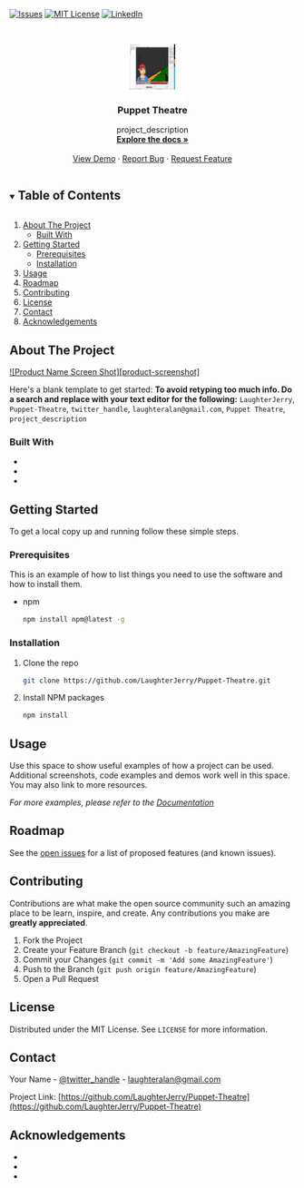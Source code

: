 <!--
*** Thanks for checking out the Best-README-Template. If you have a suggestion
*** that would make this better, please fork the repo and create a pull request
*** or simply open an issue with the tag "enhancement".
*** Thanks again! Now go create something AMAZING! :D
***
***
***
*** To avoid retyping too much info. Do a search and replace for the following:
*** LaughterJerry, Puppet-Theatre, twitter_handle, laughteralan@gmail.com, Puppet Theatre, project_description
-->



<!-- PROJECT SHIELDS -->
<!--
*** I'm using markdown "reference style" links for readability.
*** Reference links are enclosed in brackets [ ] instead of parentheses ( ).
*** See the bottom of this document for the declaration of the reference variables
*** for contributors-url, forks-url, etc. This is an optional, concise syntax you may use.
*** https://www.markdownguide.org/basic-syntax/#reference-style-links
-->
[![Issues][issues-shield]][issues-url]
[![MIT License][license-shield]][license-url]
[![LinkedIn][linkedin-shield]][linkedin-url]



<!-- PROJECT LOGO -->
<br />
<p align="center">
  <a href="https://github.com/LaughterJerry/Puppet-Theatre">
    <img src="images/logo.png" alt="Logo" width="80" height="80">
  </a>

  <h3 align="center">Puppet Theatre</h3>

  <p align="center">
    project_description
    <br />
    <a href="https://github.com/LaughterJerry/Puppet-Theatre"><strong>Explore the docs »</strong></a>
    <br />
    <br />
    <a href="https://github.com/LaughterJerry/Puppet-Theatre">View Demo</a>
    ·
    <a href="https://github.com/LaughterJerry/Puppet-Theatre/issues">Report Bug</a>
    ·
    <a href="https://github.com/LaughterJerry/Puppet-Theatre/issues">Request Feature</a>
  </p>
</p>



<!-- TABLE OF CONTENTS -->
<details open="open">
  <summary><h2 style="display: inline-block">Table of Contents</h2></summary>
  <ol>
    <li>
      <a href="#about-the-project">About The Project</a>
      <ul>
        <li><a href="#built-with">Built With</a></li>
      </ul>
    </li>
    <li>
      <a href="#getting-started">Getting Started</a>
      <ul>
        <li><a href="#prerequisites">Prerequisites</a></li>
        <li><a href="#installation">Installation</a></li>
      </ul>
    </li>
    <li><a href="#usage">Usage</a></li>
    <li><a href="#roadmap">Roadmap</a></li>
    <li><a href="#contributing">Contributing</a></li>
    <li><a href="#license">License</a></li>
    <li><a href="#contact">Contact</a></li>
    <li><a href="#acknowledgements">Acknowledgements</a></li>
  </ol>
</details>



<!-- ABOUT THE PROJECT -->
## About The Project

[![Product Name Screen Shot][product-screenshot]](https://example.com)

Here's a blank template to get started:
**To avoid retyping too much info. Do a search and replace with your text editor for the following:**
`LaughterJerry`, `Puppet-Theatre`, `twitter_handle`, `laughteralan@gmail.com`, `Puppet Theatre`, `project_description`


### Built With

* []()
* []()
* []()



<!-- GETTING STARTED -->
## Getting Started

To get a local copy up and running follow these simple steps.

### Prerequisites

This is an example of how to list things you need to use the software and how to install them.
* npm
  ```sh
  npm install npm@latest -g
  ```

### Installation

1. Clone the repo
   ```sh
   git clone https://github.com/LaughterJerry/Puppet-Theatre.git
   ```
2. Install NPM packages
   ```sh
   npm install
   ```



<!-- USAGE EXAMPLES -->
## Usage

Use this space to show useful examples of how a project can be used. Additional screenshots, code examples and demos work well in this space. You may also link to more resources.

_For more examples, please refer to the [Documentation](https://example.com)_



<!-- ROADMAP -->
## Roadmap

See the [open issues](https://github.com/LaughterJerry/Puppet-Theatre/issues) for a list of proposed features (and known issues).



<!-- CONTRIBUTING -->
## Contributing

Contributions are what make the open source community such an amazing place to be learn, inspire, and create. Any contributions you make are **greatly appreciated**.

1. Fork the Project
2. Create your Feature Branch (`git checkout -b feature/AmazingFeature`)
3. Commit your Changes (`git commit -m 'Add some AmazingFeature'`)
4. Push to the Branch (`git push origin feature/AmazingFeature`)
5. Open a Pull Request



<!-- LICENSE -->
## License

Distributed under the MIT License. See `LICENSE` for more information.



<!-- CONTACT -->
## Contact

Your Name - [@twitter_handle](https://twitter.com/twitter_handle) - laughteralan@gmail.com

Project Link: [https://github.com/LaughterJerry/Puppet-Theatre](https://github.com/LaughterJerry/Puppet-Theatre)



<!-- ACKNOWLEDGEMENTS -->
## Acknowledgements

* []()
* []()
* []()





<!-- MARKDOWN LINKS & IMAGES -->
<!-- https://www.markdownguide.org/basic-syntax/#reference-style-links -->
[contributors-shield]: https://img.shields.io/github/contributors/LaughterJerry/repo.svg?style=for-the-badge
[contributors-url]: https://github.com/LaughterJerry/repo/graphs/contributors
[forks-shield]: https://img.shields.io/github/forks/LaughterJerry/repo.svg?style=for-the-badge
[forks-url]: https://github.com/LaughterJerry/repo/network/members
[stars-shield]: https://img.shields.io/github/stars/LaughterJerry/repo.svg?style=for-the-badge
[stars-url]: https://github.com/LaughterJerry/repo/stargazers
[issues-shield]: https://img.shields.io/github/issues/LaughterJerry/repo.svg?style=for-the-badge
[issues-url]: https://github.com/LaughterJerry/repo/issues
[license-shield]: https://img.shields.io/github/license/LaughterJerry/repo.svg?style=for-the-badge
[license-url]: https://github.com/LaughterJerry/repo/blob/master/LICENSE.txt
[linkedin-shield]: https://img.shields.io/badge/-LinkedIn-black.svg?style=for-the-badge&logo=linkedin&colorB=555
[linkedin-url]: https://linkedin.com/in/LaughterJerry
